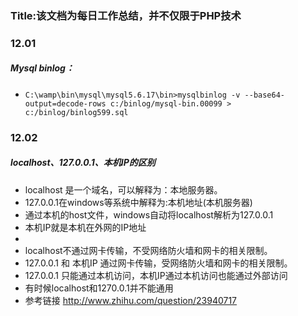 ### Title:该文档为每日工作总结，并不仅限于PHP技术  
### 12.01
##### Mysql binlog：
* `C:\wamp\bin\mysql\mysql5.6.17\bin>mysqlbinlog -v --base64-output=decode-rows c:/binlog/mysql-bin.00099 > c:/binlog/binlog599.sql`

### 12.02 ###
##### localhost、127.0.0.1、本机IP的区别
* localhost 是一个域名，可以解释为：本地服务器。
* 127.0.0.1在windows等系统中解释为:本机地址(本机服务器)
* 通过本机的host文件，windows自动将localhost解析为127.0.0.1
* 本机IP就是本机在外网的IP地址
* 
* localhost不通过网卡传输，不受网络防火墙和网卡的相关限制。
* 127.0.0.1 和 本机IP 通过网卡传输，受网络防火墙和网卡的相关限制。
* 127.0.0.1 只能通过本机访问，本机IP通过本机访问也能通过外部访问
* 有时候localhost和1270.0.1并不能通用
* 参考链接 http://www.zhihu.com/question/23940717
